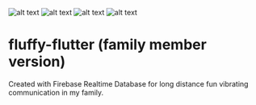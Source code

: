 ![alt text](https://img.shields.io/badge/Flutter-1.17.5-blue)
![alt text](https://img.shields.io/badge/Dart-2.8.4-9cf)
![alt text](https://img.shields.io/badge/Firebase__Core-0.7.0-orange)
![alt text](https://img.shields.io/badge/Firebase__Database-6.0.0-orange)

# fluffy-flutter (family member version)
Created with Firebase Realtime Database for long distance fun vibrating communication in my family.
